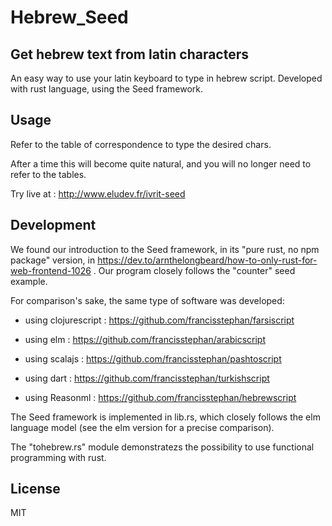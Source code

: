 # Hebrew_Seed

## Get hebrew text from latin characters

An easy way to use your latin keyboard to type in hebrew script.
Developed with rust language, using the Seed framework.

## Usage

Refer to the table of correspondence to type the desired chars.

After a time this will become quite natural, and you will no longer need to refer to the tables.

Try live at : http://www.eludev.fr/ivrit-seed

## Development

We found our introduction to the Seed framework, in its "pure rust, no npm package" version, in https://dev.to/arnthelongbeard/how-to-only-rust-for-web-frontend-1026 . Our program closely follows the "counter" seed example.


For comparison's sake, the same type of software was developed:

- using clojurescript : https://github.com/francisstephan/farsiscript

- using elm : https://github.com/francisstephan/arabicscript

- using scalajs : https://github.com/francisstephan/pashtoscript

- using dart : https://github.com/francisstephan/turkishscript

- using Reasonml : https://github.com/francisstephan/hebrewscript

The Seed framework is implemented in lib.rs, which closely follows the elm language model (see the elm version for a precise comparison).

The "tohebrew.rs" module demonstratezs the possibility to use functional programming with rust.


## License

MIT
